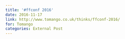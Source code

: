 ```yaml
---
title: '#ffconf 2016'
date: 2016-11-17
link: http://www.tomango.co.uk/thinks/ffconf-2016/
for: Tomango
categories: External Post
---
```

